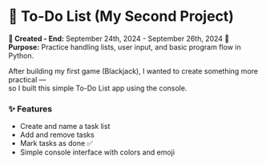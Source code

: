 # 📝 To-Do List (My Second Project)

**📆 Created - End:** September 24th, 2024 - September 26th, 2024
**🧠 Purpose:** Practice handling lists, user input, and basic program flow in Python.  

After building my first game (Blackjack), I wanted to create something more practical —  
so I built this simple To-Do List app using the console.

### ✨ Features
- Create and name a task list
- Add and remove tasks
- Mark tasks as done ✅
- Simple console interface with colors and emoji



